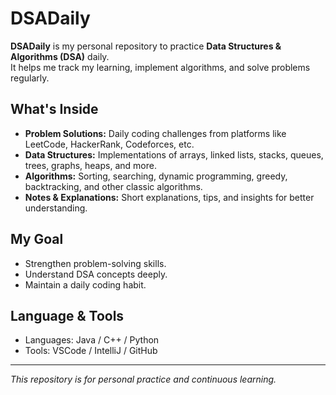 # DSADaily

**DSADaily** is my personal repository to practice **Data Structures & Algorithms (DSA)** daily.  
It helps me track my learning, implement algorithms, and solve problems regularly.

## What's Inside

- **Problem Solutions:** Daily coding challenges from platforms like LeetCode, HackerRank, Codeforces, etc.
- **Data Structures:** Implementations of arrays, linked lists, stacks, queues, trees, graphs, heaps, and more.
- **Algorithms:** Sorting, searching, dynamic programming, greedy, backtracking, and other classic algorithms.
- **Notes & Explanations:** Short explanations, tips, and insights for better understanding.

## My Goal

- Strengthen problem-solving skills.
- Understand DSA concepts deeply.
- Maintain a daily coding habit.

## Language & Tools

- Languages: Java / C++ / Python
- Tools: VSCode / IntelliJ / GitHub

---

*This repository is for personal practice and continuous learning.*

